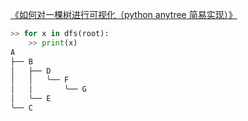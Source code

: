 [《如何对一棵树进行可视化（python anytree 简易实现）》](https://changchen.me/blog/20210124/anytree-print/)

```python
>> for x in dfs(root):
    >> print(x)
A
├── B
│   ├── D
│   │   ╰── F
│   │       ╰── G
│   ╰── E
╰── C
```
